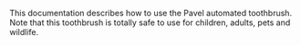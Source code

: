 This documentation describes how to use the Pavel automated 
toothbrush.
Note that this toothbrush is totally safe to use for children, 
adults, pets and wildlife.
